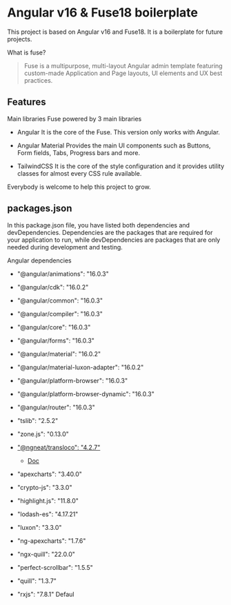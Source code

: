 # Angular v16 & Fuse18 boilerplate

This project is based on Angular v16 and Fuse18. 
It is a boilerplate for future projects.

What is fuse?

> Fuse is a multipurpose, multi-layout Angular admin template featuring custom-made Application and Page layouts, UI elements and UX best practices.

## Features
Main libraries
Fuse powered by 3 main libraries

- Angular
    It is the core of the Fuse. This version only works with Angular.

- Angular Material
    Provides the main UI components such as Buttons, Form fields, Tabs, Progress bars and more.

- TailwindCSS
    It is the core of the style configuration and it provides utility classes for almost every CSS rule available.

Everybody is welcome to help this project to grow.


## packages.json

In this package.json file, you have listed both dependencies and devDependencies. 
Dependencies are the packages that are required for your application to run, while devDependencies are packages that are only needed during development and testing.

Angular dependencies
- "@angular/animations": "16.0.3"
- "@angular/cdk": "16.0.2"
- "@angular/common": "16.0.3"
- "@angular/compiler": "16.0.3"
- "@angular/core": "16.0.3"
- "@angular/forms": "16.0.3"
- "@angular/material": "16.0.2"
- "@angular/material-luxon-adapter": "16.0.2"
- "@angular/platform-browser": "16.0.3"
- "@angular/platform-browser-dynamic": "16.0.3"
- "@angular/router": "16.0.3"
- "tslib": "2.5.2"
- "zone.js": "0.13.0"

- ["@ngneat/transloco": "4.2.7"](https://github.com/ngneat/transloco)
  - [Doc](https://ngneat.github.io/transloco/)
- "apexcharts": "3.40.0"
- "crypto-js": "3.3.0"
- "highlight.js": "11.8.0"
- "lodash-es": "4.17.21"
- "luxon": "3.3.0"
- "ng-apexcharts": "1.7.6"
- "ngx-quill": "22.0.0"
- "perfect-scrollbar": "1.5.5"

- "quill": "1.3.7"
- "rxjs": "7.8.1"
Defaul

